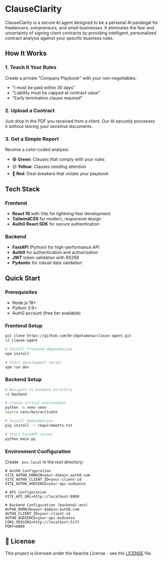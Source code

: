 # ClauseClarity

ClauseClarity is a secure AI agent designed to be a personal AI paralegal for freelancers, solopreneurs, and small businesses. It eliminates the fear and uncertainty of signing client contracts by providing intelligent, personalized contract analysis against your specific business rules.

## How It Works

### 1. **Teach It Your Rules**

Create a private "Company Playbook" with your non-negotiables:

- "I must be paid within 30 days"
- "Liability must be capped at contract value"
- "Early termination clause required"

### 2. **Upload a Contract**

Just drop in the PDF you received from a client. Our AI securely processes it without storing your sensitive documents.

### 3. **Get a Simple Report**

Receive a color-coded analysis:

- 🟢 **Green**: Clauses that comply with your rules
- 🟡 **Yellow**: Clauses needing attention
- 🔴 **Red**: Deal-breakers that violate your playbook

## Tech Stack

### Frontend

- **React 19** with Vite for lightning-fast development
- **TailwindCSS** for modern, responsive design
- **Auth0 React SDK** for secure authentication

### Backend

- **FastAPI** (Python) for high-performance API
- **Auth0** for authentication and authorization
- **JWT** token validation with RS256
- **Pydantic** for robust data validation

## Quick Start

### Prerequisites

- Node.js 18+
- Python 3.9+
- Auth0 account (free tier available)

### Frontend Setup

```bash
git clone https://github.com/Bridgetamana/clause-agent.git
cd clause-agent

# Install frontend dependencies
npm install

# Start development server
npm run dev
```

### Backend Setup

```bash
# Navigate to backend directory
cd backend

# Create virtual environment
python -m venv venv
source venv/bin/activate

# Install dependencies
pip install -r requirements.txt

# Start FastAPI server
python main.py
```

### Environment Configuration

Create `.env.local` in the root directory:

```env
# Auth0 Configuration
VITE_AUTH0_DOMAIN=your-domain.auth0.com
VITE_AUTH0_CLIENT_ID=your-client-id
VITE_AUTH0_AUDIENCE=your-api-audience

# API Configuration
VITE_API_URL=http://localhost:8000

# Backend Configuration (backend/.env)
AUTH0_DOMAIN=your-domain.auth0.com
AUTH0_CLIENT_ID=your-client-id
AUTH0_AUDIENCE=your-api-audience
CORS_ORIGINS=http://localhost:5173
PORT=8000
```

## 📄 License

This project is licensed under the Apache License - see the [LICENSE](LICENSE) file.
